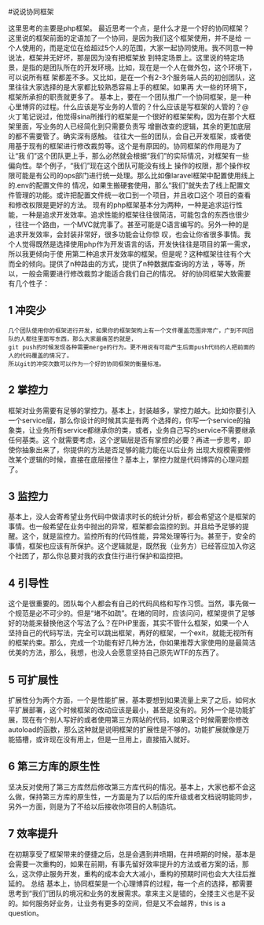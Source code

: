 #说说协同框架

这里思考的主要是php框架。
最近思考一个点，是什么才是一个好的协同框架？这里说的框架前面的定语加了一个协同，是因为我们这个框架使用，并不是给	一个人使用的，而是定位在给超过5个人的范围，大家一起协同使用。我不同意一种说法，框架并无好坏，那是因为没有把框架放	到特定场景上。这里说的特定场景，是指的是团队所在的开发环境。比如，现在是一个人在做外包，这个环境下，可以说所有框	架都差不多。又比如，是在一个有2-3个服务端人员的初创团队，这里往往大家选择的是大家都比较熟悉容易上手的框架。如果再	大一些的环境下，框架所承担的职责就更多了。
	基本上，要在一个团队推广一个协同框架，是一种心里博弈的过程。什么应该是写业务的人管的？什么应该是写框架的人管的？@	火丁笔记说过，他觉得sina所推行的框架是一个很好的框架架构，因为在那个大框架里面，写业务的人已经简化到只需要负责写	增删改查的逻辑，其余的更加底层的都不需要管了。确实深有感触。
	往往大一些的团队，会自己开发框架，或者使用基于现有的框架进行修改裁剪等。这个是有原因的。协同框架的作用是为了让“我	们”这个团队更上手，那么必然就会根据“我们”的实际情况，对框架有一些偏向性。举个例子，“我们”现在这个团队可能没有线上	操作的权限，那个操作权限可能是有公司的ops部门进行统一处理。那么比如像laravel框架中配置使用线上的.env的配置文件的	情况，如果生搬硬套使用，那么“我们”就失去了线上配置文件管理的功能。或许把配置文件统一收口到一个项目，并且收口这个	项目的查看和修改权限是更好的方法。
	现有的php框架基本分为两种，一种是追求运行性能，一种是追求开发效率。追求性能的框架往往很简洁，可能包含的东西也很少	，往往一个路由，一个MVC就完事了。甚至可能是C语言编写的。另外一种的是追求开发效率，会封装非常好，很多功能会让你惊	叹，也会让你省很多事情。我个人觉得既然是选择使用php作为开发语言的话，开发快往往是项目的第一需求，所以我更倾向于使	用第二种追求开发效率的框架。但是呢？这种框架往往有个大而全的倾向。提供了n种路由的方式，提供了n种数据库查询的方法	，等等，所以，一般会需要进行修改裁剪才能适合我们自己的情况。
	好的协同框架大致需要有几个性子：

## 1 冲突少

	几个团队使用你的框架进行开发，如果你的框架架构上有一个文件覆盖范围非常广，广到不同团队的人都往里面写东西，那么大家最痛苦的就是，
	git push的时候发现各种需要merge的行为。更不用说有可能产生后面push代码的人把前面的人的代码覆盖的情况了。
	所以git的冲突次数可以作为一个好的协同框架的衡量标准。

## 2 掌控力

框架对业务需要有足够的掌控力。基本上，封装越多，掌控力越大。比如你要引入一个service层，那么你设计的时候其实是有两	个选择的，你写一个service的抽象类，让业务所有service都继承你的类，或者，业务自己写的service不需要继承任何基类。这	个就需要考虑，这个逻辑层是否有掌控的必要？再进一步思考，即使你抽象出来了，你提供的方法是否足够的能力能在以后业务	出现大规模需要修改某个逻辑的时候，直接在底层搂住？基本上，掌控力就是代码博弈的心理问题了。

## 3 监控力

基本上，没人会寄希望业务代码中做请求时长的统计分析，都会希望这个是框架的事情。也一般希望在业务中抛出的异常，框架都会监控的到。并且给予足够的提醒。这个，就是监控力。监控所有的代码性能，异常处理等行为。甚至于，安全的事情，框架也应该有所保护。这个逻辑就是，既然我（业务方）已经答应加入你这个社团了，那么你总要对我的衣食住行进行保护和监控把。

## 4 引导性

这个是很重要的。团队每个人都会有自己的代码风格和写作习惯。当然，事先做一个规范是必不可少的。但是“堵不如疏”。在堵的同时，应该问问，框架提供了足够好的功能来替换他这个写法了么？在PHP里面，其实不管什么框架，如果一个人坚持自己的代码写法，完全可以跳出框架，再好的框架，一个exit，就能无视所有的框架约束。那么，完成一个功能有好几种方法，你如果推荐大家使用的是最简洁优美的方法，那么，我想，也没人会愿意坚持自己原先WTF的东西了。

## 5 可扩展性

扩展性分为两个方面，一个是性能扩展，基本要想到如果流量上来了之后，如何水平扩展部署，这个时候框架的改动应该是最小，甚至是没有的。另外一个是功能扩展，现在有个别人写好的或者使用第三方网站的代码，如果这个时候需要你修改autoload的函数，那么这种就是说明框架的扩展性是不够的。功能扩展就像是万能插槽，或许现在没有用上，但是一旦用上，直接插入就好。

## 6 第三方库的原生性

坚决反对使用了第三方库然后修改第三方库代码的情况。基本上，大家也都不会这么做，保持第三方库的原生性，一方面是为了以后的库升级或者文档说明能同步，另外一方面，则是为了不给以后接收你项目的人制造坑。

## 7 效率提升

在初期享受了框架带来的便捷之后，总是会遇到井喷期，在井喷期的时候，基本是会需要一次重构的，如果在前期，有事先留好效率提升的方法或者方案的话，那么，这次停止服务开发，重构的成本会大大减小，重构的预期时间也会大大往后推延的。
总结
基本上，协同框架是一个心理博弈的过程，每一个点的选择，都需要思考到“我们”团队的境况和业务的发展需求。拿来主义是错的，全搂主义也是不妥的。如何服务好业务，让业务有更多的空间，但是又不会越界，this is a question。
